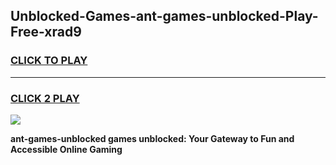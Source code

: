 
## Unblocked-Games-ant-games-unblocked-Play-Free-xrad9
<h3>
<a href="https://premium76.site?title=ant-games-unblocked&ref=18A1">CLICK TO PLAY</a></h3>
<hr>

<h3>
<a href="https://premium76.site?title=ant-games-unblocked&ref=18A1">CLICK 2 PLAY</a>
  
</h3>

<a href="https://premium76.site?title=ant-games-unblocked&ref=18A1"><img src="https://clearcache.store/games.png"></a>


**ant-games-unblocked games unblocked: Your Gateway to Fun and Accessible Online Gaming**
